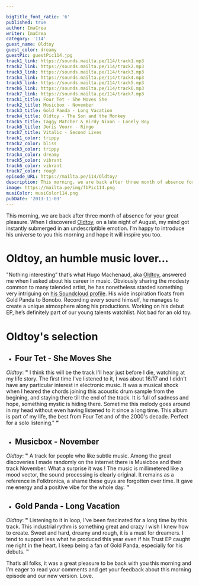 ```yaml
---

bigTitle_font_ratio: '6'
published: true
author: ImaCrea
writer: ImaCrea
category: '114'
guest_name: Oldtoy
guest_color: dreamy
guestPic: guestPic114.jpg
track1_link: https://sounds.mailta.pe/114/track1.mp3
track2_link: https://sounds.mailta.pe/114/track2.mp3
track3_link: https://sounds.mailta.pe/114/track3.mp3
track4_link: https://sounds.mailta.pe/114/track4.mp3
track5_link: https://sounds.mailta.pe/114/track5.mp3
track6_link: https://sounds.mailta.pe/114/track6.mp3
track7_link: https://sounds.mailta.pe/114/track7.mp3
track1_title: Four Tet - She Moves She
track2_title: Musicbox - November
track3_title: Gold Panda - Long Vacation
track4_title: Oldtoy - The Son and the Monkey
track5_title: Taggy Matcher & Birdy Nixon - Lonely Boy
track6_title: Joris Voorn - Ringo
track7_title: Vitalic - Second Lives
track1_color: trippy
track2_color: bliss
track3_color: trippy
track4_color: dreamy
track5_color: vibrant
track6_color: vibrant
track7_color: rough
episode_URL: https://mailta.pe/114/Oldtoy/
description: This morning, we are back after three month of absence for your great pleasure.  When I discovered Oldtoy, on a late night of August, my mind got instantly submerged in an undescriptible emotion. I’m happy to introduce his universe to you this morning and hope it will inspire you too.
image: https://mailta.pe/img/fbPic114.png
musiColor: musiColor114.png
pubDate: '2013-11-03'
---
```

This morning, we are back after three month of absence for your great pleasure.  When I discovered [Oldtoy](https://www.facebook.com/pages/Oldtoy/178600688976243), on a late night of August, my mind got instantly submerged in an undescriptible emotion. I’m happy to introduce his universe to you this morning and hope it will inspire you too.

# Oldtoy, an humble music lover...

"Nothing interesting” that’s what Hugo Machenaud, aka [Oldtoy](https://www.facebook.com/pages/Oldtoy/178600688976243),  answered me when I asked about his career in music. Obviously sharing the modesty common to many talended artist, he has nonetheless starded something very intriguing on [his Soundcloud profile](https://soundcloud.com/oldtoy). His wide inspiration floats from Gold Panda to Bonobo. Recording every sound himself, he manages to create a unique atmosphere along his productions. Working on his debut EP, he’s definitely part of our young talents watchlist. Not bad for an old toy.


# Oldtoy's selection

+ ## Four Tet - She Moves She
_Oldtoy_: **"** I think this will be the track I'll hear just before I die, watching at my life story. The first time I've listened to it, I was about 16/17 and I didn't have any particular interest in electronic music. It was a musical shock when I heared the chords joining this acoustic drum sample from the begining, and staying there till the end of the track. It is full of sadness and hope, something mystic is hiding there. Sometime this melody goes around in my head without even having listened to it since a long time. This album is part of my life, the best from Four Tet and of the 2000's decade. Perfect for a solo listening." **"** 

+ ## Musicbox - November
_Oldtoy_: **"** A track for people who like subtle music. Among the great discoveries I made randomly on the internet there is Musicbox and their track November. What a surprise it was ! The music is millimetered like a mood vector, the sound processing is clearly original. It remains as a reference in Folktronica, a shame these guys are forgotten over time. It gave me energy and a positive vibe for the whole day. **"** 

+ ## Gold Panda - Long Vacation
_Oldtoy_: **"** Listening to it in loop, I've been fascinated for a long time by this track. This industrial rythm is something great and crazy I wish I knew how to create. Sweet and hard, dreamy and rough, it is a must for dreamers. I tend to support less what he produced this year even if his Trust EP caught me right in the heart. I keep being a fan of Gold Panda, especially for his debuts. **"** 


That’s all folks, it was a great pleasure to be back with you this morning and I’m eager to read your comments and get your feedback about this morning episode and our new version. Love.

